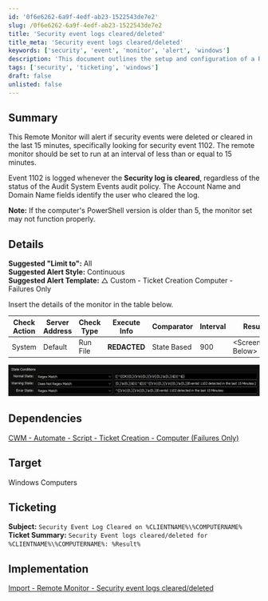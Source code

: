 ```yaml
---
id: '0f6e6262-6a9f-4edf-ab23-1522543de7e2'
slug: /0f6e6262-6a9f-4edf-ab23-1522543de7e2
title: 'Security event logs cleared/deleted'
title_meta: 'Security event logs cleared/deleted'
keywords: ['security', 'event', 'monitor', 'alert', 'windows']
description: 'This document outlines the setup and configuration of a Remote Monitor that alerts users when security events, specifically event 1102, are deleted or cleared within the last 15 minutes. It includes implementation details, dependencies, and ticketing information for effective monitoring.'
tags: ['security', 'ticketing', 'windows']
draft: false
unlisted: false
---
```


## Summary

This Remote Monitor will alert if security events were deleted or cleared in the last 15 minutes, specifically looking for security event 1102. The remote monitor should be set to run at an interval of less than or equal to 15 minutes.

Event 1102 is logged whenever the **Security log is cleared**, regardless of the status of the Audit System Events audit policy. The Account Name and Domain Name fields identify the user who cleared the log.

**Note:** If the computer's PowerShell version is older than 5, the monitor set may not function properly.

## Details

**Suggested "Limit to":** All  
**Suggested Alert Style:** Continuous  
**Suggested Alert Template:** △ Custom - Ticket Creation Computer - Failures Only  

Insert the details of the monitor in the table below.

| Check Action | Server Address | Check Type | Execute Info | Comparator | Interval | Result                |
|--------------|----------------|------------|---------------|------------|----------|-----------------------|
| System       | Default        | Run File   | **REDACTED**      | State Based | 900      | \<Screenshot Below\>  |

![Screenshot](../../../static/img/EPM---Security-Management---Remote-Monitor---Security-event-logs-cleareddeleted/image_1.png)

## Dependencies

[CWM - Automate - Script - Ticket Creation - Computer (Failures Only)](../scripts/Ticket%20Creation%20-%20Computer%20Failures%20Only.md)

## Target

Windows Computers

## Ticketing

**Subject:** `Security Event Log Cleared on %CLIENTNAME%\%COMPUTERNAME%`
**Ticket Summary:** `Security Event logs cleared/deleted for %CLIENTNAME%\%COMPUTERNAME%: %Result%`

## Implementation

[Import - Remote Monitor - Security event logs cleared/deleted](./Import-%20Security%20event%20logs%20cleareddeleted.md)